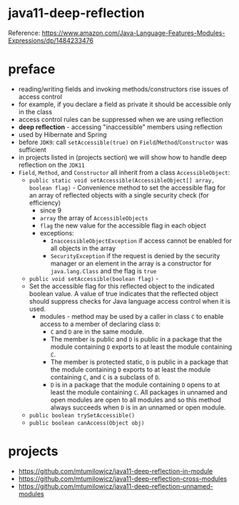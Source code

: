 # java11-deep-reflection

Reference: https://www.amazon.com/Java-Language-Features-Modules-Expressions/dp/1484233476

# preface
* reading/writing fields and invoking methods/constructors
rise issues of access control
* for example, if you declare a field as private it should
  be accessible only in the class
* access control rules can be suppressed when we 
are using reflection
* **deep reflection** - accessing "inaccessible" members using
reflection
* used by Hibernate and Spring
* before `JDK9`: call `setAccessible(true)` on 
`Field`/`Method`/`Constructor` was sufficient
* in projects listed in (projects section) we will show how to handle 
deep reflection on the `JDK11`
* `Field`, `Method`, and `Constructor` all inherit from a 
class `AccessibleObject`:
    * `public static void setAccessible(AccessibleObject[] array, boolean flag)` - 
    Convenience method to set the accessible flag for an array of reflected 
    objects with a single security check (for efficiency)
        * since 9
        * `array` the array of `AccessibleObjects`
        * `flag` the new value for the accessible flag
              in each object
        * exceptions:
            * `InaccessibleObjectException` if access cannot be enabled for all
             objects in the array
            * `SecurityException` if the request is denied by the security manager
             or an element in the array is a constructor for `java.lang.Class`
             and the flag is `true`
    * `public void setAccessible(boolean flag)` -
    * Set the accessible flag for this reflected object to the indicated boolean 
    value. A value of true indicates that the reflected object should suppress 
    checks for Java language access control when it is used.
        * modules - method may be used by a caller in class `C` to enable access 
        to a member of declaring class `D`:
            * `C` and `D` are in the same module.
            * The member is public and `D` is public in a package that the module 
                containing `D` exports to at least the module containing `C`.
            * The member is protected static, `D` is public in a package that the 
                module containing `D` exports to at least the module containing `C`, 
                and `C` is a subclass of `D`.
            * `D` is in a package that the module containing `D` opens to at least the 
                module containing `C`. All packages in unnamed and open modules are open 
                to all modules and so this method always succeeds when `D` is in an 
                unnamed or open module.
    * `public boolean trySetAccessible()`
    * `public boolean canAccess(Object obj)`
# projects
* https://github.com/mtumilowicz/java11-deep-reflection-in-module
* https://github.com/mtumilowicz/java11-deep-reflection-cross-modules
* https://github.com/mtumilowicz/java11-deep-reflection-unnamed-modules
